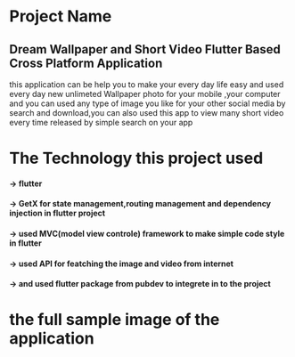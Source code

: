 # Project Name
   ## Dream Wallpaper and Short Video Flutter Based Cross Platform Application
 this application can be help you to make your every day life easy and used every day new unlimeted Wallpaper photo for your mobile ,your computer and you can used any type of image you like for your other social media by search and download,you can also  used this app to view many short video every time released by simple search on your app

# The Technology this project used
  #### -> flutter 
  #### -> GetX for state management,routing management and dependency injection in flutter project
  #### -> used MVC(model view controle) framework to make simple code style in flutter
  #### -> used API for featching the image and video from internet
  ####  -> and used flutter package from pubdev  to integrete in to the project
 
# the full sample image of the application
